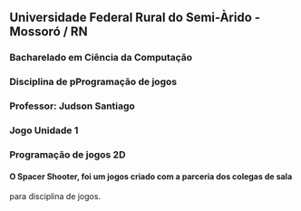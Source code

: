 ## Universidade Federal Rural do Semi-Àrido - Mossoró / RN
### Bacharelado em Ciência da Computação 
### Disciplina de pProgramação de jogos 
### Professor: Judson Santiago
### Jogo Unidade 1
### Programação de jogos 2D
#### O Spacer Shooter, foi um jogos criado com a parceria dos colegas de sala 
para disciplina de jogos.
